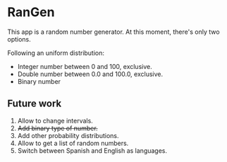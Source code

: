 # RanGen

This app is a random number generator. At this moment, there's only two options.

Following an uniform distribution:

* Integer number between 0 and 100, exclusive.
* Double number between 0.0 and 100.0, exclusive.
* Binary number

## Future work

1. Allow to change intervals.
2. ~~Add binary type of number.~~
3. Add other probability distributions.
4. Allow to get a list of random numbers.
5. Switch between Spanish and English as languages.
